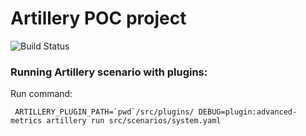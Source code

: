 # Artillery POC project

![Build Status](https://github.com/savvagen/artillery-poc-project/actions/workflows/build.yml/badge.svg)

### Running Artillery scenario with plugins:
Run command:
``` 
 ARTILLERY_PLUGIN_PATH=`pwd`/src/plugins/ DEBUG=plugin:advanced-metrics artillery run src/scenarios/system.yaml
```
